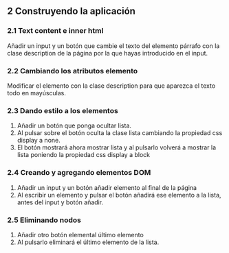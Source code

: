 ## 2 Construyendo la aplicación

### 2.1 Text content e inner html

Añadir un input y un botón que cambie el texto del elemento párrafo con la clase description de la página  por la que hayas introducido en el input.

### 2.2 Cambiando los atributos elemento

Modificar el elemento con la clase description para que aparezca el texto todo en mayúsculas.

### 2.3 Dando estilo a los elementos

1. Añadir un botón que ponga ocultar lista.
1. Al pulsar sobre el botón oculta la clase lista cambiando la propiedad css display a none.
1. El botón mostrará ahora mostrar lista y al pulsarlo volverá a mostrar la lista poniendo la propiedad css display a block

### 2.4 Creando y agregando elementos DOM

1. Añadir un input y un botón añadir elemento al final de la página
1. Al escribir un elemento y pulsar el botón añadirá ese elemento a la lista, antes del input y botón añadir.

### 2.5 Eliminando nodos

1. Añadir otro botón elemental último elemento
1. Al pulsarlo eliminará el último elemento de la lista.

